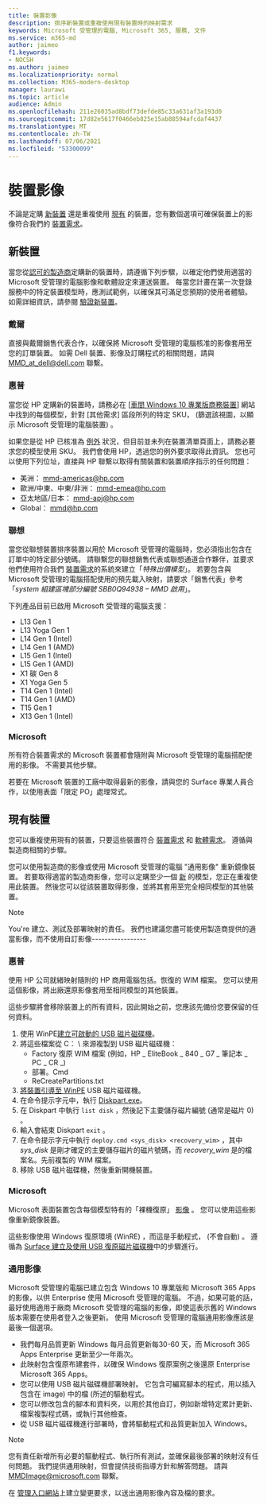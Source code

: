 ```yaml
---
title: 裝置影像
description: 排序新裝置或重複使用現有裝置時的映射需求
keywords: Microsoft 受管理的電腦, Microsoft 365, 服務, 文件
ms.service: m365-md
author: jaimeo
f1.keywords:
- NOCSH
ms.author: jaimeo
ms.localizationpriority: normal
ms.collection: M365-modern-desktop
manager: laurawi
ms.topic: article
audience: Admin
ms.openlocfilehash: 211e26035ad8bdf73defde85c33a631af3a193d0
ms.sourcegitcommit: 17d82e5617f0466eb825e15ab88594afcdaf4437
ms.translationtype: MT
ms.contentlocale: zh-TW
ms.lasthandoff: 07/06/2021
ms.locfileid: "53300099"
---
```

# <a name="device-images"></a>裝置影像


不論是定購 [新裝置](#new-devices) 還是重複使用 [現有](#existing-devices) 的裝置，您有數個選項可確保裝置上的影像符合我們的 [裝置需求](device-requirements.md#check-hardware-requirements)。

## <a name="new-devices"></a>新裝置
當您從[認可的製造商](device-requirements.md#minimum-requirements)定購新的裝置時，請遵循下列步驟，以確定他們使用適當的 Microsoft 受管理的電腦影像和軟體設定來運送裝置。 每當您計畫在第一次登錄服務中的特定裝置模型時，應測試範例，以確保其可滿足您預期的使用者體驗。 如需詳細資訊，請參閱 [驗證新裝置](/microsoft-365/managed-desktop/get-started/validate-device)。

### <a name="dell"></a>戴爾
直接與戴爾銷售代表合作，以確保將 Microsoft 受管理的電腦核准的影像套用至您的訂單裝置。 如需 Dell 裝置、影像及訂購程式的相關問題，請與 MMD_at_dell@dell.com 聯繫。

### <a name="hp"></a>惠普 
當您從 HP 定購新的裝置時，請務必在 [[車間 Windows 10 專業版商務裝置](https://www.microsoft.com/windowsforbusiness/view-all-devices#view-all-filter)] 網站中找到的每個模型，針對 [其他需求] 區段所列的特定 SKU， (篩選該視圖，以顯示 Microsoft 受管理的電腦裝置) 。

如果您是從 HP 已核准為 [例外](customizing.md) 狀況，但目前並未列在裝置清單頁面上，請務必要求您的模型使用 SKU。 我們會使用 HP，透過您的例外要求取得此資訊。 您也可以使用下列位址，直接與 HP 聯繫以取得有關裝置和裝置順序指示的任何問題：
 
- 美洲： mmd-americas@hp.com
- 歐洲/中東、中東/非洲： mmd-emea@hp.com
- 亞太地區/日本： mmd-apj@hp.com
- Global： mmd@hp.com

### <a name="lenovo"></a>聯想
當您從聯想裝置排序裝置以用於 Microsoft 受管理的電腦時，您必須指出包含在訂單中的特定部分號碼。 請聯繫您的聯想銷售代表或聯想通道合作夥伴，並要求他們使用符合我們 [裝置需求](device-requirements.md#minimum-requirements)的系統來建立「*特殊出價模型*」。 若要包含與 Microsoft 受管理的電腦搭配使用的預先載入映射，請要求「銷售代表」參考「*system 組建區塊部分編號 SBB0Q94938 – MMD 啟用*」。

下列產品目前已啟用 Microsoft 受管理的電腦支援：

- L13 Gen 1
- L13 Yoga Gen 1
- L14 Gen 1 (Intel) 
- L14 Gen 1 (AMD) 
- L15 Gen 1 (Intel) 
- L15 Gen 1 (AMD) 
- X1 碳 Gen 8
- X1 Yoga Gen 5
- T14 Gen 1 (Intel) 
- T14 Gen 1 (AMD) 
- T15 Gen 1
- X13 Gen 1 (Intel) 


### <a name="microsoft"></a>Microsoft
所有符合裝置需求的 Microsoft 裝置都會隨附與 Microsoft 受管理的電腦搭配使用的影像。 不需要其他步驟。

若要在 Microsoft 裝置的工廠中取得最新的影像，請與您的 Surface 專業人員合作，以使用表面「限定 PO」處理常式。

## <a name="existing-devices"></a>現有裝置

您可以重複使用現有的裝置，只要這些裝置符合  [裝置需求](device-requirements.md#minimum-requirements) 和 [軟體需求](device-requirements.md#installed-software)。 遵循與製造商相關的步驟。

您可以使用製造商的影像或使用 Microsoft 受管理的電腦 "通用影像" 重新鏡像裝置。 若要取得適當的製造商影像，您可以定購至少一個 [新](#new-devices) 的模型，您正在重複使用此裝置。 然後您可以從該裝置取得影像，並將其套用至完全相同模型的其他裝置。

> [!NOTE]
> You're 建立、測試及部署映射的責任。 我們也建議您盡可能使用製造商提供的適當影像，而不使用自訂影像-----------------

### <a name="hp"></a>惠普

使用 HP 公司就緒映射隨附的 HP 商用電腦包括。恢復的 WIM 檔案。 您可以使用這個影像，將出廠還原影像套用至相同模型的其他裝置。

這些步驟將會移除裝置上的所有資料，因此開始之前，您應該先備份您要保留的任何資料。

1. 使用 WinPE[建立可啟動的 USB 磁片磁碟機](/windows-hardware/manufacture/desktop/winpe-create-usb-bootable-drive)。
2. 將這些檔案從 C： \\ 來源複製到 USB 磁片磁碟機：
    - Factory 復原 WIM 檔案 (例如，HP \_ EliteBook \_ 840 \_ G7 \_ 筆記本 \_ PC \_ CR \_) 
    - 部署。Cmd
    - ReCreatePartitions.txt
3. [將裝置引導至 WinPE](https://store.hp.com/us/en/tech-takes/how-to-boot-from-usb-drive-on-windows-10-pcs) USB 磁片磁碟機。
4. 在命令提示字元中，執行 [Diskpart.exe](/windows-server/administration/windows-commands/diskpart#additional-references)。
5. 在 Diskpart 中執行 `list disk` ，然後記下主要儲存磁片編號 (通常是磁片 0) 。
6. 輸入會結束 Diskpart `exit` 。
7. 在命令提示字元中執行 `deploy.cmd <sys_disk> <recovery_wim>` ，其中 *sys_disk* 是剛才確定的主要儲存磁片的磁片號碼，而 *recovery_wim* 是的檔案名。先前複製的 WIM 檔案。
8. 移除 USB 磁片磁碟機，然後重新開機裝置。

### <a name="microsoft"></a>Microsoft 

Microsoft 表面裝置包含每個模型特有的「裸機復原」 [影像](https://support.microsoft.com/en-us/surfacerecoveryimage) 。 您可以使用這些影像重新鏡像裝置。

這些影像使用 Windows 復原環境 (WinRE) ，而這是手動程式， (不會自動) 。 遵循為 [Surface 建立及使用 USB 復原磁片磁碟機](https://support.microsoft.com/surface/creating-and-using-a-usb-recovery-drive-for-surface-677852e2-ed34-45cb-40ef-398fc7d62c07)中的步驟進行。


### <a name="universal-image"></a>通用影像
Microsoft 受管理的電腦已建立包含 Windows 10 專業版和 Microsoft 365 Apps 的影像，以供 Enterprise 使用 Microsoft 受管理的電腦。 不過，如果可能的話，最好使用適用于廠商 Microsoft 受管理的電腦的影像，即使這表示舊的 Windows 版本需要在使用者登入之後更新。 使用 Microsoft 受管理的電腦通用影像應該是最後一個選項。

- 我們每月品質更新 Windows 每月品質更新每30-60 天，而 Microsoft 365 Apps Enterprise 更新至少一年兩次。
- 此映射包含復原布建套件，以確保 Windows 復原案例之後還原 Enterprise Microsoft 365 Apps。
- 您可以使用 USB 磁片磁碟機部署映射。 它包含可編寫腳本的程式，用以插入包含在 image) 中的檔 (所述的驅動程式。
- 您可以修改包含的腳本和資料夾，以用於其他自訂，例如新增特定累計更新、檔案複製程式碼，或執行其他檢查。
- 從 USB 磁片磁碟機進行部署時，會將驅動程式和品質更新加入 Windows。

> [!NOTE]
> 您有責任新增所有必要的驅動程式、執行所有測試，並確保最後部署的映射沒有任何問題。 我們提供通用映射，但會提供技術指導方針和解答問題。 請與 MMDImage@microsoft.com 聯繫。

在 [管理入口網站](../get-started/access-admin-portal.md)上建立變更要求，以送出通用影像內容及檔的要求。


